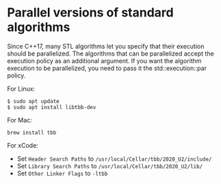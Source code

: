 #  Parallel versions of standard algorithms

Since C++17, many STL algorithms let you specify that their execution should be parallelized. The algorithms that can be parallelized accept the execution policy as an additional argument. If you want the algorithm execution to be parallelized, you need to pass it the std::execution::par policy.

[For more information on execution policies, check out the C++ Reference]: http://mng.bz/EBys

For Linux:
```
$ sudo apt update
$ sudo apt install libtbb-dev
```

For Mac:
```
brew install tbb
```

For xCode:

- Set ```Header Search Paths``` to ```/usr/local/Cellar/tbb/2020_U2/include/```
- Set ```Library Search Paths``` to ```/usr/local/Cellar/tbb/2020_U2/lib/```
- Set ```Other Linker Flags``` to ```-ltbb```

[C++17 and parallel algorithms in STL - setting up]: http://mng.bz/8435

